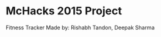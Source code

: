 McHacks 2015 Project
=========================================

Fitness Tracker
Made by: Rishabh Tandon, Deepak Sharma
